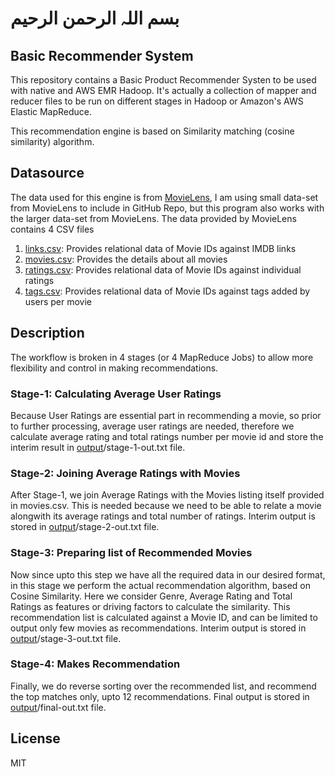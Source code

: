 # بسم اللہ الرحمن الرحیم

## Basic Recommender System
This repository contains a Basic Product Recommender Systen to be used with native and AWS EMR Hadoop. It's actually a collection of mapper and reducer files to be run on different stages in Hadoop or Amazon's AWS Elastic MapReduce.

This recommendation engine is based on Similarity matching (cosine similarity) algorithm.

## Datasource
The data used for this engine is from [MovieLens](https://grouplens.org/datasets/movielens/), I am using small data-set from MovieLens to include in GitHub Repo, but this program also works with the larger data-set from MovieLens. The data provided by MovieLens contains 4 CSV files

1. [links.csv](data/links.csv): Provides relational data of Movie IDs against IMDB links
2. [movies.csv](data/movies.csv): Provides the details about all movies
3. [ratings.csv](data/ratings.csv): Provides relational data of Movie IDs against individual ratings
4. [tags.csv](data/tags.csv): Provides relational data of Movie IDs against tags added by users per movie

## Description
The workflow is broken in 4 stages (or 4 MapReduce Jobs) to allow more flexibility and control in making recommendations.

### Stage-1: Calculating Average User Ratings
Because User Ratings are essential part in recommending a movie, so prior to further processing, average user ratings are needed, therefore we calculate average rating and total ratings number per movie id and store the interim result in [output](output)/stage-1-out.txt file.

### Stage-2: Joining Average Ratings with Movies
After Stage-1, we join Average Ratings with the Movies listing itself provided in movies.csv. This is needed because we need to be able to relate a movie alongwith its average ratings and total number of ratings. Interim output is stored in [output](output)/stage-2-out.txt file.

### Stage-3: Preparing list of Recommended Movies
Now since upto this step we have all the required data in our desired format, in this stage we perform the actual recommendation algorithm, based on Cosine Similarity. Here we consider Genre, Average Rating and Total Ratings as features or driving factors to calculate the similarity. This recommendation list is calculated against a Movie ID, and can be limited to output only few movies as recommendations. Interim output is stored in [output](output)/stage-3-out.txt file.

### Stage-4: Makes Recommendation
Finally, we do reverse sorting over the recommended list, and recommend the top matches only, upto 12 recommendations. Final output is stored in [output](output)/final-out.txt file.

## License
MIT
